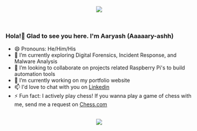 <br>
<p align="center"> <img src="https://i.pinimg.com/originals/a4/b2/cf/a4b2cf52d8ed2e49e10c7eecca6777a3.gif"/> </p>
<br>

### Hola!👋 Glad to see you here. I'm Aaryash (Aaaaary-ashh)

- 😄 Pronouns: He/Him/His
- 🌱 I’m currently exploring Digital Forensics, Incident Response, and Malware Analysis
- 👯 I’m looking to collaborate on projects related Raspberry Pi's to build automation tools
- 🔭 I’m currently working on my portfolio website
- 📫 I'd love to chat with you on [Linkedin](https://www.linkedin.com/in/aaryash/)
- ⚡ Fun fact: I actively play chess! If you wanna play a game of chess with me, send me a request on [Chess.com](https://www.chess.com/member/aaryash1299)
<br><br>
<p align="center">
<img src ="https://github-readme-streak-stats.herokuapp.com?user=4aryash&theme=synthwave&hide_border=true&background=FFFFFF00">
</p>
